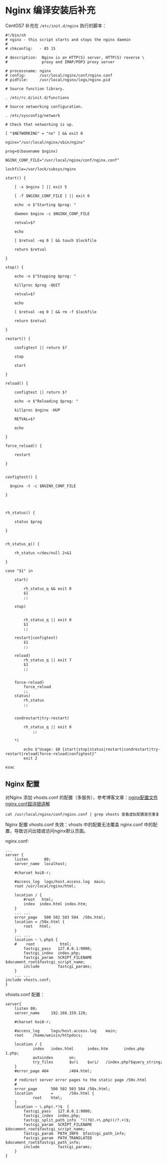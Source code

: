 # Nginx 编译安装后补充 #
CentOS7 补充在 `/etc/init.d/nginx` 执行的脚本：

	#!/bin/sh
	# nginx - this script starts and stops the nginx daemin
	#
	# chkconfig:   - 85 15
	
	# description:  Nginx is an HTTP(S) server, HTTP(S) reverse \
	#               proxy and IMAP/POP3 proxy server
	
	# processname: nginx
	# config:      /usr/local/nginx/conf/nginx.conf
	# pidfile:     /usr/local/nginx/logs/nginx.pid
	
	# Source function library.
	
	. /etc/rc.d/init.d/functions
	
	# Source networking configuration.
	
	. /etc/sysconfig/network
	
	# Check that networking is up.
	
	[ "$NETWORKING" = "no" ] && exit 0
	
	nginx="/usr/local/nginx/sbin/nginx"
	
	prog=$(basename $nginx)
	
	NGINX_CONF_FILE="/usr/local/nginx/conf/nginx.conf"
	
	lockfile=/var/lock/subsys/nginx
	
	start() {
	
	    [ -x $nginx ] || exit 5
	
	    [ -f $NGINX_CONF_FILE ] || exit 6
	
	    echo -n $"Starting $prog: "
	
	    daemon $nginx -c $NGINX_CONF_FILE
	
	    retval=$?
	
	    echo
	
	    [ $retval -eq 0 ] && touch $lockfile
	
	    return $retval
	
	}
	
	stop() {
	
	    echo -n $"Stopping $prog: "
	
	    killproc $prog -QUIT
	
	    retval=$?
	
	    echo
	
	    [ $retval -eq 0 ] && rm -f $lockfile
	
	    return $retval
	
	}
	
	restart() {
	
	    configtest || return $?
	
	    stop
	
	    start
	
	}
	
	reload() {
	
	    configtest || return $?
	
	    echo -n $"Reloading $prog: "
	
	    killproc $nginx -HUP
	
	    RETVAL=$?
	
	    echo
	
	}
	
	force_reload() {
	
	    restart
	
	}
	
	
	configtest() {
	
	  $nginx -t -c $NGINX_CONF_FILE
	
	}
	
	
	
	rh_status() {
	
	    status $prog
	
	}
	
	
	rh_status_q() {
	
	    rh_status >/dev/null 2>&1
	
	}
	
	case "$1" in
	
	    start)
	
	        rh_status_q && exit 0
	        $1
	        ;;
	
	    stop)
	
	
	        rh_status_q || exit 0
	        $1
	        ;;
	
	    restart|configtest)
	        $1
	        ;;
	
	    reload)
	        rh_status_q || exit 7
	        $1
	        ;;
	
	
	    force-reload)
	        force_reload
	        ;;
	    status)
	        rh_status
	        ;;
	
	
	    condrestart|try-restart)
	
	        rh_status_q || exit 0
	            ;;
	
	    *)
	
	        echo $"Usage: $0 {start|stop|status|restart|condrestart|try-restart|reload|force-reload|configtest}"
	        exit 2
	
	esac 



## Nginx 配置 ##
对Nginx 添加 vhosts.conf 的配置（多服务），参考博客文章：[nginx配置文件nginx.conf超详细讲解](https://www.cnblogs.com/liang-wei/p/5849771.html "nginx配置文件nginx.conf超详细讲解")

	cat /usr/local/nginx/conf/nginx.conf | grep vhosts 查看虚拟配置是否重复

Nginx 配置 vhosts.conf 失效：vhosts 中的配置无法覆盖 nginx.conf 中的配置，导致访问出错或访问nginx默认页面。

nginx.conf:

	...
	server {
        listen       80;
        server_name  localhost;

        #charset koi8-r;

        #access_log  logs/host.access.log  main;
        root /usr/local/nginx/html;

        location / {
            #root   html;
            index  index.html index.htm;
    	}
		... ...
		error_page   500 502 503 504  /50x.html;
        location = /50x.html {
            root   html;
        }
		... ...
		location ~ \.php$ {
        #    root           html;
            fastcgi_pass   127.0.0.1:9000;
            fastcgi_index  index.php;
            fastcgi_param  SCRIPT_FILENAME  $document_root$fastcgi_script_name;
            include        fastcgi_params;
        }
		... ...
	include vhosts.conf;
	}

vhosts.conf 配置：

	server{
        listen 80;
        server_name     192.168.159.128;

        #charset koi8-r;

        #access_log     logs/host.access.log    main;
        root    /home/weixin/httpdocs;

        location / {
                index   index.html      index.htm       index.php       1.php;
                autoindex       on;
                try_files       $uri    $uri/   /index.php?$query_string;
        }
        #error_page 404         /404.html;

        # redirect server error pages to the static page /50x.html
        #
        error_page      500 502 503 504 /50x.html;
        location        =       /50x.html {
                root    html;
        }
		location ~ \.php(.*)$  {
            fastcgi_pass   127.0.0.1:9000;
            fastcgi_index  index.php;
            fastcgi_split_path_info  ^((?U).+\.php)(/?.+)$;
            fastcgi_param  SCRIPT_FILENAME  $document_root$fastcgi_script_name;
            fastcgi_param  PATH_INFO  $fastcgi_path_info;
            fastcgi_param  PATH_TRANSLATED  $document_root$fastcgi_path_info;
            include        fastcgi_params;
        }
	}